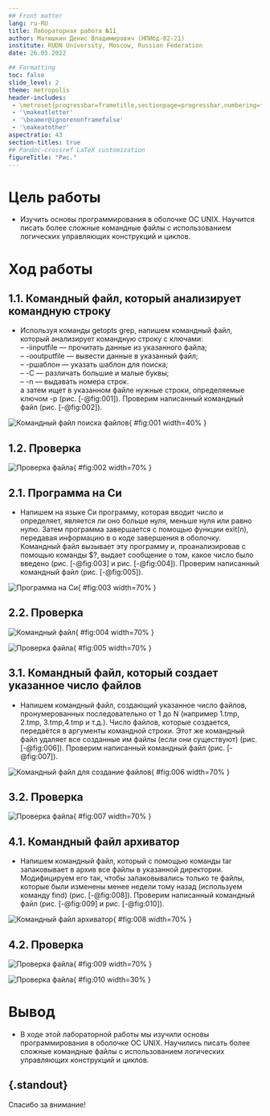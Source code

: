 ```yaml
---
## Front matter
lang: ru-RU
title: Лабораторная работа №11
author: Матюшкин Денис Владимирович (НПИбд-02-21)
institute: RUDN University, Moscow, Russian Federation
date: 26.05.2022

## Formatting
toc: false
slide_level: 2
theme: metropolis
header-includes: 
 - \metroset{progressbar=frametitle,sectionpage=progressbar,numbering=fraction}
 - '\makeatletter'
 - '\beamer@ignorenonframefalse'
 - '\makeatother'
aspectratio: 43
section-titles: true
## Pandoc-crossref LaTeX customization
figureTitle: "Рис."
---
```


# Цель работы

- Изучить основы программирования в оболочке ОС UNIX. Научится писать более сложные командные файлы с использованием логических управляющих конструкций и циклов.

# Ход работы

## 1.1. Командный файл, который анализирует командную строку
- Используя команды getopts grep, напишем командный файл, который анализирует командную строку с ключами:  
– -iinputfile — прочитать данные из указанного файла;  
– -ooutputfile — вывести данные в указанный файл;  
– -pшаблон — указать шаблон для поиска;  
– -C — различать большие и малые буквы;  
– -n — выдавать номера строк.  
а затем ищет в указанном файле нужные строки, определяемые ключом -p (рис. [-@fig:001]). Проверим написанный командный файл (рис. [-@fig:002]).

![Командный файл поиска файлов](../report/image/1.png){ #fig:001 width=40% }

## 1.2. Проверка
![Проверка файла](../report/image/2.png){ #fig:002 width=70% }

## 2.1. Программа на Си
- Напишем на языке Си программу, которая вводит число и определяет, является ли оно больше нуля, меньше нуля или равно нулю. Затем программа завершается с помощью функции exit(n), передавая информацию в о коде завершения в оболочку. Командный файл вызывает эту программу и, проанализировав с помощью команды $?, выдает сообщение о том, какое число было введено (рис. [-@fig:003] и рис. [-@fig:004]). Проверим написанный командный файл (рис. [-@fig:005]).

![Программа на Си](../report/image/3.png){ #fig:003 width=70% }

## 2.2. Проверка
![Командный файл](../report/image/4.png){ #fig:004 width=70% }

![Проверка файла](../report/image/5.png){ #fig:005 width=70% }

## 3.1. Командный файл, который создает указанное число файлов
- Напишем командный файл, создающий указанное число файлов, пронумерованных последовательно от 1 до N (например 1.tmp, 2.tmp, 3.tmp,4.tmp и т.д.). Число файлов, которые создается, передаётся в аргументы командной строки. Этот же командный файл удаляет все созданные им файлы (если они существуют) (рис. [-@fig:006]). Проверим написанный командный файл (рис. [-@fig:007]).

![Командный файл для создание файлов](../report/image/6.png){ #fig:006 width=70% }

## 3.2. Проверка
![Проверка файла](../report/image/7.png){ #fig:007 width=70% }

## 4.1. Командный файл архиватор
- Напишем командный файл, который с помощью команды tar запаковывает в архив все файлы в указанной директории. Модифицируем его так, чтобы запаковывались только те файлы, которые были изменены менее недели тому назад (используем команду find) (рис. [-@fig:008]). Проверим написанный командный файл (рис. [-@fig:009] и рис. [-@fig:010]).

![Командный файл архиватор](../report/image/8.png){ #fig:008 width=70% }

## 4.2. Проверка
![Проверка файла](../report/image/9.png){ #fig:009 width=70% }

![Проверка файла](../report/image/10.png){ #fig:010 width=30% }

# Вывод

- В ходе этой лабораторной работы мы изучили основы программирования в оболочке ОС UNIX. Научились писать более сложные командные файлы с использованием логических управляющих конструкций и циклов.

## {.standout}

Спасибо за внимание!











